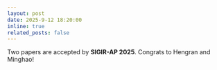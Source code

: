 ```yaml
---
layout: post
date: 2025-9-12 18:20:00
inline: true
related_posts: false
---
```


Two papers are accepted by **SIGIR-AP 2025**. Congrats to Hengran and Minghao!